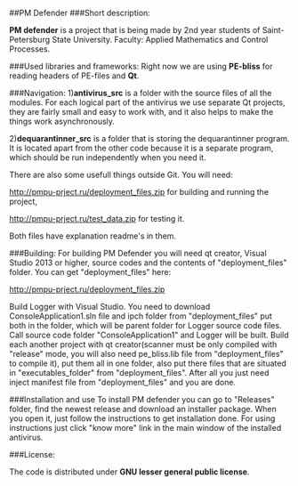 ##PM Defender
###Short description:

**PM defender** is a project that is being made by 2nd year students of Saint-Petersburg State University. 
Faculty: Applied Mathematics and  Control Processes.

###Used libraries and frameworks:
Right now we are using **PE-bliss** for reading headers of PE-files and **Qt**.

###Navigation:
1)**antivirus_src** is a folder with the source files of all the modules. For each logical part of the antivirus we use separate Qt projects, they are fairly small and easy to work with, and it also helps to make the things work asynchronously.

2)**dequarantinner_src** is a folder that is storing the dequarantinner program. It is located apart from the other code because it is a separate program, which should be run independently when you need it.

There are also some usefull things outside Git.
You will need:

http://pmpu-prject.ru/deployment_files.zip    for building and running the project,

http://pmpu-prject.ru/test_data.zip    for testing it.

Both files have explanation readme's in them.

###Building:
For building PM Defender you will need qt creator, Visual Studio 2013 or higher, source codes and the contents of "deployment_files" folder. 
You can get "deployment_files" here: 

http://pmpu-prject.ru/deployment_files.zip

Build Logger with Visual Studio. You need to download ConsoleApplication1.sln file and ipch folder from "deployment_files" put both in the folder, which will be parent folder for Logger source code files. Call source code folder "ConsoleApplication1" and Logger will be built.
Build each another project with qt creator(scanner must be only compiled with "release" mode, you will also need pe_bliss.lib file from "deployment_files" to compile it), put them all in one folder, also put there files that are situated in "executables_folder" from "deployment_files". 
After all you just need inject manifest file from "deployment_files" and you are done.
 

###Installation and use
To install PM defender you can go to "Releases" folder, find the newest release and download an installer package. When you open it, just follow the instructions to get installation done.
For using instructions just click "know more" link in the main window of the installed antivirus.

###License:

The code is distributed under **GNU lesser general public license**.

